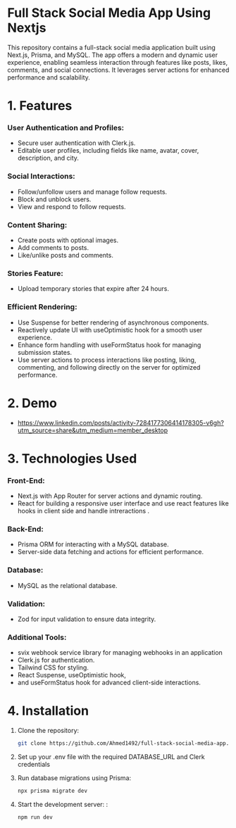 # Full Stack Social Media App Using Nextjs
This repository contains a full-stack social media application built using Next.js, Prisma, and MySQL. The app offers a modern and dynamic user experience, enabling seamless interaction through features like posts, likes, comments, and social connections. It leverages server actions for enhanced performance and scalability.




# 1. Features
 
### User Authentication and Profiles:
- Secure user authentication with Clerk.js.
- Editable user profiles, including fields like name, avatar, cover, description, and city.


### Social Interactions:
- Follow/unfollow users and manage follow requests.
- Block and unblock users.
- View and respond to follow requests.


### Content Sharing:
- Create posts with optional images.
- Add comments to posts.
- Like/unlike posts and comments.

### Stories Feature:
- Upload temporary stories that expire after 24 hours.

### Efficient Rendering:
- Use Suspense for better rendering of asynchronous components.
- Reactively update UI with useOptimistic hook for a smooth user experience.
- Enhance form handling with useFormStatus hook for managing submission states.
- Use server actions to process interactions like posting, liking, commenting, and following directly on the server for optimized performance.

  
# 2. Demo

- https://www.linkedin.com/posts/activity-7284177306414178305-v6gh?utm_source=share&utm_medium=member_desktop

# 3. Technologies Used

### Front-End:
 -  Next.js  with App Router for server actions and dynamic routing.
 -  React for building a responsive user interface and use react features like hooks in client side and handle intreractions .


### Back-End:
- Prisma ORM for interacting with a MySQL database.
- Server-side data fetching and actions for efficient performance.


### Database:
 - MySQL as the relational database.


### Validation:
 - Zod for input validation to ensure data integrity.


### Additional Tools:
- svix webhook service library for managing webhooks in an application
- Clerk.js for authentication.
- Tailwind CSS for styling.
- React Suspense, useOptimistic hook,
- and useFormStatus hook for advanced client-side interactions.


# 4. Installation

1. Clone the repository:
    ```bash
    git clone https://github.com/Ahmed1492/full-stack-social-media-app.git
    ```
2. Set up your .env file with the required DATABASE_URL and Clerk credentials
 
3. Run database migrations using Prisma:

    ```bash
   npx prisma migrate dev
    ```
4. Start the development server:
:
    ```bash
    npm run dev
    ```
